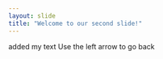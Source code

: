 ```yaml
---
layout: slide
title: "Welcome to our second slide!"
---
```

added my text 
Use the left arrow to go back
